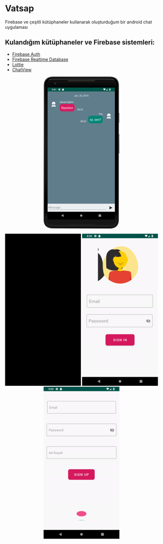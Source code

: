 # Vatsap
Firebase ve çeşitli kütüphaneler kullanarak oluşturduğum bir android chat uygulaması

## Kulandığım kütüphaneler ve Firebase sistemleri:
* [Firebase Auth](https://firebase.google.com/)
* [Firebase Realtime Database](https://firebase.google.com/)
* [Lottie](https://github.com/airbnb/lottie-android)
* [ChatView](https://github.com/bassaer/ChatMessageView)


<p align="center">
  <img src="device-2019-06-25-090334.png" width="250" height="500"/>
</p>
</hr>
<p align="center">
  <img src="moto.gif" width="250" height="500"/>
  <img src="signIn.gif" width="250" height="500"/>
  <img src="signUp.gif" width="250" height="500"/>
</p>


